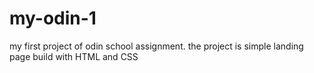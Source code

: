 # my-odin-1
my first project of odin school assignment. the project is simple landing page build with HTML and CSS
